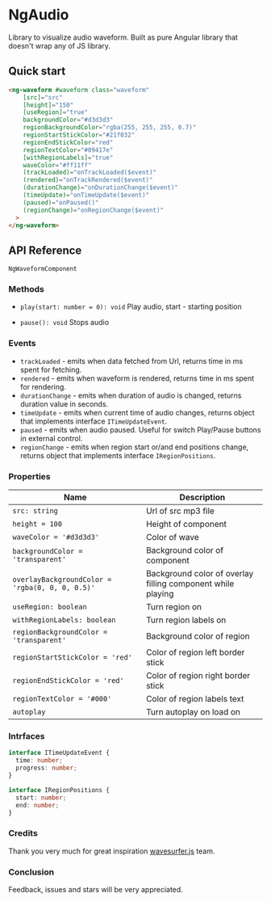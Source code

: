 # NgAudio

Library to visualize audio waveform. Built as pure Angular library that doesn't wrap any of JS library.

## Quick start

```html
<ng-waveform #waveform class="waveform"
    [src]="src"
    [height]="150"
    [useRegion]="true"
    backgroundColor="#d3d3d3"
    regionBackgroundColor="rgba(255, 255, 255, 0.7)"
    regionStartStickColor="#21f032"
    regionEndStickColor="red"
    regionTextColor="#09417e"
    [withRegionLabels]="true"
    waveColor="#ff11ff"
    (trackLoaded)="onTrackLoaded($event)"
    (rendered)="onTrackRendered($event)"
    (durationChange)="onDurationChange($event)"
    (timeUpdate)="onTimeUpdate($event)"
    (paused)="onPaused()"
    (regionChange)="onRegionChange($event)"
  >
</ng-waveform>
```

## API Reference
`NgWaveformComponent`


### Methods
* `play(start: number = 0): void`
Play audio, start - starting position

* `pause(): void`
Stops audio

### Events
* `trackLoaded` - emits when data fetched from Url, returns time in ms spent for fetching.
* `rendered` - emits when waveform is rendered, returns time in ms spent for rendering.
* `durationChange` - emits when duration of audio is changed, returns duration value in seconds.
* `timeUpdate` - emits when current time of audio changes, returns object that implements interface `ITimeUpdateEvent`.
* `paused` - emits when audio paused. Useful for switch Play/Pause buttons in external control.
* `regionChange` - emits when region start or/and end positions change, returns object that implements interface `IRegionPositions`.


### Properties
Name | Description
-------------|------------
`src: string` | Url of src mp3 file
`height = 100` | Height of component
`waveColor = '#d3d3d3'` | Color of wave
`backgroundColor = 'transparent'` | Background color of component
`overlayBackgroundColor = 'rgba(0, 0, 0, 0.5)'` | Background color of overlay filling component while playing
`useRegion: boolean` | Turn region on
`withRegionLabels: boolean` | Turn region labels on
`regionBackgroundColor = 'transparent'` | Background color of region
`regionStartStickColor = 'red'` | Color of region left border stick
`regionEndStickColor = 'red'` | Color of region right border stick
`regionTextColor = '#000'` | Color of region labels text
`autoplay` | Turn autoplay on load on


### Intrfaces
```typescript
interface ITimeUpdateEvent {
  time: number;
  progress: number;
}
```

```typescript
interface IRegionPositions {
  start: number;
  end: number;
}
```

### Credits
Thank you very much for great inspiration [wavesurfer.js](https://wavesurfer-js.org/) team.

### Conclusion
Feedback, issues and stars will be very appreciated.
